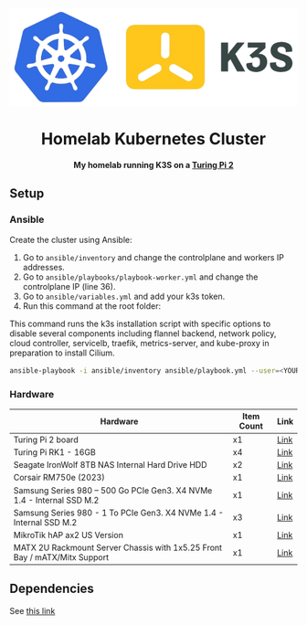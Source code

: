 <div align="center">

<img src="docs/pictures/k8s_logo.png" style="background-color: transparent; display: block; margin: 0 auto;" alt="kubernetes"/>

# Homelab Kubernetes Cluster

#### My homelab running K3S on a [Turing Pi 2](https://turingpi.com/product/turing-pi-2/)

</div>

## Setup

### Ansible

Create the cluster using Ansible:

1. Go to `ansible/inventory` and change the controlplane and workers IP addresses.
2. Go to `ansible/playbooks/playbook-worker.yml` and change the controlplane IP (line 36).
3. Go to `ansible/variables.yml` and add your k3s token.
4. Run this command at the root folder:

This command runs the k3s installation script with specific options to disable several components including flannel backend, network policy, cloud controller, servicelb, traefik, metrics-server, and kube-proxy in preparation to install Cilium.

```bash
ansible-playbook -i ansible/inventory ansible/playbook.yml --user=<YOUR-USER> --ask-pass -vvv
```

### Hardware

| Hardware    | Item Count | Link |
| -------- | ------- | ------- |
| Turing Pi 2 board | x1 | [Link](https://turingpi.com/product/turing-pi-2/) |
| Turing Pi RK1 - 16GB | x4 | [Link](https://turingpi.com/product/turing-rk1/?attribute_ram=16+GB) |
| Seagate IronWolf 8TB NAS Internal Hard Drive HDD | x2 | [Link](https://www.amazon.ca/dp/B084ZV4DXB?psc=1&ref=ppx_yo2ov_dt_b_product_details) |
| Corsair RM750e (2023) | x1 | [Link](https://www.amazon.ca/dp/B0BYR1BXC6?psc=1&ref=ppx_yo2ov_dt_b_product_details) |
| Samsung Series 980 – 500 Go PCIe Gen3. X4 NVMe 1.4 - Internal SSD M.2 | x1 | [Link](https://www.amazon.ca/dp/B08V7GT6F3?psc=1&ref=ppx_yo2ov_dt_b_product_details) |
| Samsung Series 980 - 1 To PCIe Gen3. X4 NVMe 1.4 - Internal SSD M.2 | x3 | [Link](https://www.amazon.ca/dp/B08V83JZH4?ref=ppx_yo2ov_dt_b_product_details&th=1) |
| MikroTik hAP ax2 US Version | x1 | [Link](https://mikrotik.com/product/hap_ax2) |
| MATX 2U Rackmount Server Chassis with 1x5.25 Front Bay / mATX/Mitx Support | x1 | [Link](https://www.amazon.ca/dp/B0B5CBW962?psc=1&ref=ppx_yo2ov_dt_b_product_details) |

## Dependencies

See [this link](https://github.com/ThomasCardin/homelab/issues/1)